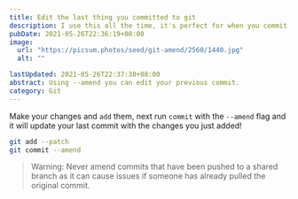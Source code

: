 ```yaml
---
title: Edit the last thing you committed to git
description: I use this all the time, it's perfect for when you commit, then realise you need to change one small part of your code.
pubDate: 2021-05-26T22:36:19+08:00
image:
  url: "https://picsum.photos/seed/git-amend/2560/1440.jpg"
  alt: ""

lastUpdated: 2021-05-26T22:37:38+08:00
abstract: Using --amend you can edit your previous commit.
category: Git
---
```


Make your changes and `add` them, next run `commit` with the `--amend` flag and it will update your last commit with the changes you just added!

```bash
git add --patch
git commit --amend
```

> Warning:
> Never amend commits that have been pushed to a shared branch as it can cause issues if someone has already pulled the original commit.
